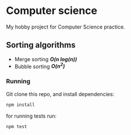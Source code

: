 # Computer science

My hobby project for Computer Science practice.

## Sorting algorithms
* Merge sorting ***O(n log(n))***
* Bubble sorting ***O(n<sup>2</sup>)***

### Running
Git clone this repo, and install dependencies:
```js
npm install
```
for running tests run:
```js
npm test
```